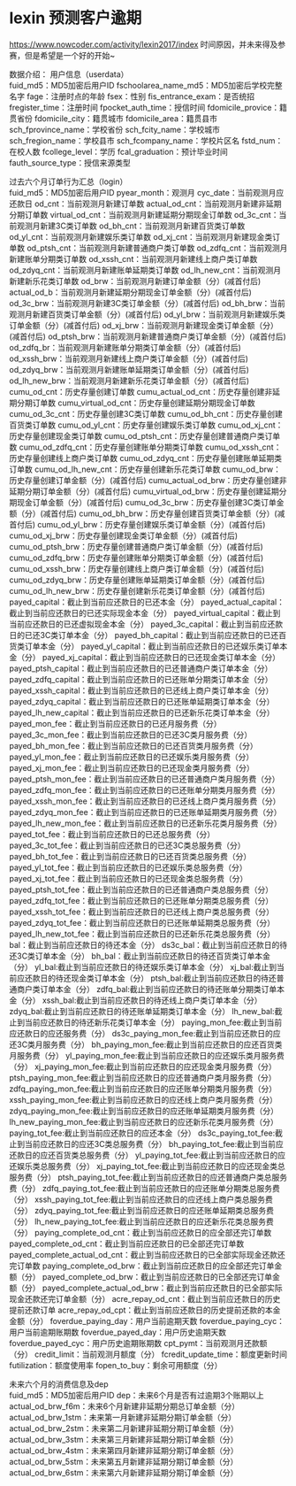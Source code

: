 # lexin 预测客户逾期
https://www.nowcoder.com/activity/lexin2017/index
时间原因，并未来得及参赛，但是希望是一个好的开始~

数据介绍：
用户信息（userdata）		
fuid_md5：MD5加密后用户ID
fschoolarea_name_md5：MD5加密后学校完整名字
fage：注册时点的年龄
fsex：性别
fis_entrance_exam：是否统招
fregister_time：注册时间
fpocket_auth_time：授信时间
fdomicile_provice：籍贯省份
fdomicile_city：籍贯城市
fdomicile_area：籍贯县市
sch_fprovince_name：学校省份
sch_fcity_name：学校城市
sch_fregion_name：学校县市
sch_fcompany_name：学校片区名
fstd_num：在校人数
fcollege_level：学历
fcal_graduation：预计毕业时间
fauth_source_type：授信来源类型
		
过去六个月订单行为汇总（login）		
fuid_md5：MD5加密后用户ID
pyear_month：观测月
cyc_date：当前观测月应还款日
od_cnt：当前观测月新建订单数
actual_od_cnt：当前观测月新建非延期分期订单数
virtual_od_cnt：当前观测月新建延期分期现金订单数
od_3c_cnt：当前观测月新建3C类订单数
od_bh_cnt：当前观测月新建百货类订单数
od_yl_cnt：当前观测月新建娱乐类订单数
od_xj_cnt：当前观测月新建现金类订单数
od_ptsh_cnt：当前观测月新建普通商户类订单数
od_zdfq_cnt：当前观测月新建账单分期类订单数
od_xssh_cnt：当前观测月新建线上商户类订单数
od_zdyq_cnt：当前观测月新建账单延期类订单数
od_lh_new_cnt：当前观测月新建新乐花类订单数
od_brw：当前观测月新建订单金额（分）(减首付后)
actual_od_b：当前观测月新建延期分期现金订单金额（分）(减首付后)
od_3c_brw：当前观测月新建3C类订单金额（分）(减首付后)
od_bh_brw：当前观测月新建百货类订单金额（分）(减首付后)
od_yl_brw：当前观测月新建娱乐类订单金额（分）(减首付后)
od_xj_brw：当前观测月新建现金类订单金额（分）(减首付后)
od_ptsh_brw：当前观测月新建普通商户类订单金额（分）(减首付后)
od_zdfq_br：当前观测月新建账单分期类订单金额（分）(减首付后)
od_xssh_brw：当前观测月新建线上商户类订单金额（分）(减首付后)
od_zdyq_brw：当前观测月新建账单延期类订单金额（分）(减首付后)
od_lh_new_brw：当前观测月新建新乐花类订单金额（分）(减首付后)
cumu_od_cnt：历史存量创建订单数
cumu_actual_od_cnt：历史存量创建非延期分期订单数
cumu_virtual_od_cnt：历史存量创建延期分期现金订单数
cumu_od_3c_cnt：历史存量创建3C类订单数
cumu_od_bh_cnt：历史存量创建百货类订单数
cumu_od_yl_cnt：历史存量创建娱乐类订单数
cumu_od_xj_cnt：历史存量创建现金类订单数
cumu_od_ptsh_cnt：历史存量创建普通商户类订单数
cumu_od_zdfq_cnt：历史存量创建账单分期类订单数
cumu_od_xssh_cnt：历史存量创建线上商户类订单数
cumu_od_zdyq_cnt：历史存量创建账单延期类订单数
cumu_od_lh_new_cnt：历史存量创建新乐花类订单数
cumu_od_brw：历史存量创建订单金额（分）(减首付后)
cumu_actual_od_brw：历史存量创建非延期分期订单金额（分）(减首付后)
cumu_virtual_od_brw：历史存量创建延期分期现金订单金额（分）(减首付后)
cumu_od_3c_brw：历史存量创建3C类订单金额（分）(减首付后)
cumu_od_bh_brw：历史存量创建百货类订单金额（分）(减首付后)
cumu_od_yl_brw：历史存量创建娱乐类订单金额（分）(减首付后)
cumu_od_xj_brw：历史存量创建现金类订单金额（分）(减首付后)
cumu_od_ptsh_brw：历史存量创建普通商户类订单金额（分）(减首付后)
cumu_od_zdfq_brw：历史存量创建账单分期类订单金额（分）(减首付后)
cumu_od_xssh_brw：历史存量创建线上商户类订单金额（分）(减首付后)
cumu_od_zdyq_brw：历史存量创建账单延期类订单金额（分）(减首付后)
cumu_od_lh_new_brw：历史存量创建新乐花类订单金额（分）(减首付后)
payed_capital：截止到当前应还款日的已还本金（分）
payed_actual_capital：截止到当前应还款日的已还实际现金本金（分）
payed_virtual_capital：截止到当前应还款日的已还虚拟现金本金（分）
payed_3c_capital：截止到当前应还款日的已还3C类订单本金（分）
payed_bh_capital：截止到当前应还款日的已还百货类订单本金（分）
payed_yl_capital：截止到当前应还款日的已还娱乐类订单本金（分）
payed_xj_capital：截止到当前应还款日的已还现金类订单本金（分）
payed_ptsh_capital：截止到当前应还款日的已还普通商户类订单本金（分）
payed_zdfq_capital：截止到当前应还款日的已还账单分期类订单本金（分）
payed_xssh_capital：截止到当前应还款日的已还线上商户类订单本金（分）
payed_zdyq_capital：截止到当前应还款日的已还账单延期类订单本金（分）
payed_lh_new_capital：截止到当前应还款日的已还新乐花类订单本金（分）
payed_mon_fee：截止到当前应还款日的已还月服务费（分）
payed_3c_mon_fee：截止到当前应还款日的已还3C类月服务费（分）
payed_bh_mon_fee：截止到当前应还款日的已还百货类月服务费（分）
payed_yl_mon_fee：截止到当前应还款日的已还娱乐类月服务费（分）
payed_xj_mon_fee：截止到当前应还款日的已还现金类月服务费（分）
payed_ptsh_mon_fee：截止到当前应还款日的已还普通商户类月服务费（分）
payed_zdfq_mon_fee：截止到当前应还款日的已还账单分期类月服务费（分）
payed_xssh_mon_fee：截止到当前应还款日的已还线上商户类月服务费（分）
payed_zdyq_mon_fee：截止到当前应还款日的已还账单延期类月服务费（分）
payed_lh_new_mon_fee：截止到当前应还款日的已还新乐花类月服务费（分）
payed_tot_fee：截止到当前应还款日的已还总服务费（分）
payed_3c_tot_fee：截止到当前应还款日的已还3C类总服务费（分）
payed_bh_tot_fee：截止到当前应还款日的已还百货类总服务费（分）
payed_yl_tot_fee：截止到当前应还款日的已还娱乐类总服务费（分）
payed_xj_tot_fee：截止到当前应还款日的已还现金类总服务费（分）
payed_ptsh_tot_fee：截止到当前应还款日的已还普通商户类总服务费（分）
payed_zdfq_tot_fee：截止到当前应还款日的已还账单分期类总服务费（分）
payed_xssh_tot_fee：截止到当前应还款日的已还线上商户类总服务费（分）
payed_zdyq_tot_fee：截止到当前应还款日的已还账单延期类总服务费（分）
payed_lh_new_tot_fee：截止到当前应还款日的已还新乐花类总服务费（分）
bal：截止到当前应还款日的待还本金（分）
ds3c_bal：截止到当前应还款日的待还3C类订单本金（分）
bh_bal：截止到当前应还款日的待还百货类订单本金（分）
yl_bal:截止到当前应还款日的待还娱乐类订单本金（分）
xj_bal:截止到当前应还款日的待还现金类订单本金（分）
ptsh_bal:截止到当前应还款日的待还普通商户类订单本金（分）
zdfq_bal:截止到当前应还款日的待还账单分期类订单本金（分）
xssh_bal:截止到当前应还款日的待还线上商户类订单本金（分）
zdyq_bal:截止到当前应还款日的待还账单延期类订单本金（分）
lh_new_bal:截止到当前应还款日的待还新乐花类订单本金（分）
paying_mon_fee:截止到当前应还款日的应还服务费（分）
ds3c_paying_mon_fee:截止到当前应还款日的应还3C类月服务费（分）
bh_paying_mon_fee:截止到当前应还款日的应还百货类月服务费（分）
yl_paying_mon_fee:截止到当前应还款日的应还娱乐类月服务费（分）
xj_paying_mon_fee:截止到当前应还款日的应还现金类月服务费（分）
ptsh_paying_mon_fee:截止到当前应还款日的应还普通商户类月服务费（分）
zdfq_paying_mon_fee:截止到当前应还款日的应还账单分期类月服务费（分）
xssh_paying_mon_fee:截止到当前应还款日的应还线上商户类月服务费（分）
zdyq_paying_mon_fee:截止到当前应还款日的应还账单延期类月服务费（分）
lh_new_paying_mon_fee:截止到当前应还款日的应还新乐花类月服务费（分）
paying_tot_fee:截止到当前应还款日的应还本金（分）
ds3c_paying_tot_fee:截止到当前应还款日的应还3C类总服务费（分）
bh_paying_tot_fee:截止到当前应还款日的应还百货类总服务费（分）
yl_paying_tot_fee:截止到当前应还款日的应还娱乐类总服务费（分）
xj_paying_tot_fee:截止到当前应还款日的应还现金类总服务费（分）
ptsh_paying_tot_fee:截止到当前应还款日的应还普通商户类总服务费（分）
zdfq_paying_tot_fee:截止到当前应还款日的应还账单分期类总服务费（分）
xssh_paying_tot_fee:截止到当前应还款日的应还线上商户类总服务费（分）
zdyq_paying_tot_fee:截止到当前应还款日的应还账单延期类总服务费（分）
lh_new_paying_tot_fee:截止到当前应还款日的应还新乐花类总服务费（分）
paying_complete_od_cnt：截止到当前应还款日的应全部还完订单数
payed_complete_od_cnt：截止到当前应还款日的已全部还完订单数
payed_complete_actual_od_cnt：截止到当前应还款日的已全部实际现金还款还完订单数
paying_complete_od_brw：截止到当前应还款日的应全部还完订单金额（分）
payed_complete_od_brw：截止到当前应还款日的已全部还完订单金额（分）
payed_complete_actual_od_brw：截止到当前应还款日的已全部实际现金还款还完订单金额（分）
acre_repay_od_cnt：截止到当前应还款日的历史提前还款订单
acre_repay_od_cpt：截止到当前应还款日的历史提前还款的本金金额（分）
foverdue_paying_day：用户当前逾期天数
foverdue_paying_cyc：用户当前逾期账期数
foverdue_payed_day：用户历史逾期天数
foverdue_payed_cyc：用户历史逾期账期数
cpt_pymt：当前观测月还款额（分）
credit_limit：当前观测月额度（分）
fcredit_update_time：额度更新时间
futilization：额度使用率
fopen_to_buy：剩余可用额度（分）

未来六个月的消费信息及dep		
fuid_md5：MD5加密后用户ID
dep：未来6个月是否有过逾期3个账期以上
actual_od_brw_f6m：未来6个月新建非延期分期总订单金额（分）
actual_od_brw_1stm：未来第一月新建非延期分期订单金额（分）
actual_od_brw_2stm：未来第二月新建非延期分期订单金额（分）
actual_od_brw_3stm：未来第三月新建非延期分期订单金额（分）
actual_od_brw_4stm：未来第四月新建非延期分期订单金额（分）
actual_od_brw_5stm：未来第五月新建非延期分期订单金额（分）
actual_od_brw_6stm：未来第六月新建非延期分期订单金额（分）

